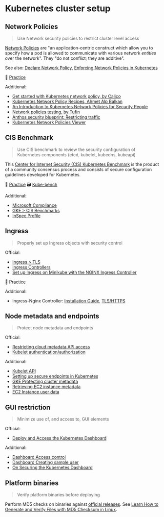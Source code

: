 # Kubernetes cluster setup

## Network Policies

> Use Network security policies to restrict cluster level access  

[Network Policies](https://kubernetes.io/docs/concepts/services-networking/network-policies) are "an application-centric construct which allow you to specify how a pod is allowed to communicate with various network _entities_ over the network". They "do not conflict; they are additive".

See also: [Declare Network Policy](https://kubernetes.io/docs/tasks/administer-cluster/declare-network-policy/), [Enforcing Network Policies in Kubernetes](https://kubernetes.io/blog/2017/10/enforcing-network-policies-in-kubernetes/)

🚀 [Practice](practice/1.1-network-policies.md)

Additional:

* [Get started with Kubernetes network policy, by Calico](https://docs.projectcalico.org/security/kubernetes-network-policy)
* [Kubernetes Network Policy Recipes, Ahmet Alp Balkan](https://github.com/ahmetb/kubernetes-network-policy-recipes)
* [An Introduction to Kubernetes Network Policies for Security People](https://reuvenharrison.medium.com/an-introduction-to-kubernetes-network-policies-for-security-people-ba92dd4c809d)
* [Network policies testing, by Tufin](https://github.com/Tufin/test-network-policies)
* [Anthos security blueprint: Restricting traffic](https://github.com/GoogleCloudPlatform/anthos-security-blueprints/tree/master/restricting-traffic)
* [Kubernetes Network Policies Viewer](https://orca.tufin.io/netpol/)

## CIS Benchmark

> Use CIS benchmark to review the security configuration of Kubernetes components (etcd, kubelet, kubedns, kubeapi)

This [Center for Internet Security (CIS) Kubernetes Benchmark](https://www.cisecurity.org/benchmark/kubernetes/) is the product of a community consensus process and consists of secure configuration guidelines developed for Kubernetes.

🚀 [Practice](practice/1.2-cis-benchmark.md)
🗃️ [Kube-bench](tools/kube-bench.md)

Additional:

* [Microsoft Compliance](https://docs.microsoft.com/en-us/microsoft-365/compliance/offering-cis-benchmark)
* [GKE > CIS Benchmarks](https://cloud.google.com/kubernetes-engine/docs/concepts/cis-benchmarks) 
* [InSpec Profile](https://github.com/dev-sec/cis-kubernetes-benchmark)

## Ingress

> Properly set up Ingress objects with security control

Official:

* [Ingress > TLS](https://kubernetes.io/docs/concepts/services-networking/ingress/#tls)
* [Ingress Controllers](https://kubernetes.io/docs/concepts/services-networking/ingress-controllers/)
* [Set up Ingress on Minikube with the NGINX Ingress Controller](https://kubernetes.io/docs/tasks/access-application-cluster/ingress-minikube/)

🚀 [Practice](practice/1.3-ingress.md)

Additional:

* Ingress-Nginx Controller: [Installation Guide](https://kubernetes.github.io/ingress-nginx/deploy/), [TLS/HTTPS](https://kubernetes.github.io/ingress-nginx/user-guide/tls/)

## Node metadata and endpoints

> Protect node metadata and endpoints

Official:

* [Restricting cloud metadata API access](https://kubernetes.io/docs/tasks/administer-cluster/securing-a-cluster/#restricting-cloud-metadata-api-access)
* [Kubelet authentication/authorization](https://kubernetes.io/docs/reference/access-authn-authz/kubelet-authn-authz/)

Additional:

* [Kubelet API](https://www.deepnetwork.com/blog/2020/01/13/kubelet-api.html)
* [Setting up secure endpoints in Kubernetes](https://blog.cloud66.com/setting-up-secure-endpoints-in-kubernetes)
* [GKE Protecting cluster metadata](https://cloud.google.com/kubernetes-engine/docs/how-to/protecting-cluster-metadata)
* [Retrieving EC2 instance metadata](https://docs.aws.amazon.com/AWSEC2/latest/UserGuide/instancedata-data-retrieval.html)
* [EC2 Instance user data](https://docs.aws.amazon.com/AWSEC2/latest/UserGuide/ec2-instance-metadata.html)

## GUI restriction

> Minimize use of, and access to, GUI elements

Official:

* [Deploy and Access the Kubernetes Dashboard](https://kubernetes.io/docs/tasks/access-application-cluster/web-ui-dashboard/)

Additional:

* [Dashboard Access control](https://github.com/kubernetes/dashboard/blob/master/docs/user/access-control/README.md)
* [Dashboard Creating sample user](https://github.com/kubernetes/dashboard/blob/master/docs/user/access-control/creating-sample-user.md)
* [On Securing the Kubernetes Dashboard](https://blog.heptio.com/on-securing-the-kubernetes-dashboard-16b09b1b7aca)

## Platform binaries

> Verify platform binaries before deploying

Perform MD5 checks on binaries against [official releases](https://github.com/kubernetes/kubernetes/releases). See [Learn How to Generate and Verify Files with MD5 Checksum in Linux](https://www.tecmint.com/generate-verify-check-files-md5-checksum-linux/).
